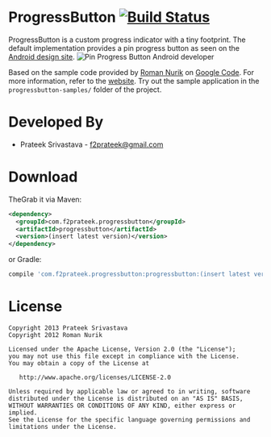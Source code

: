 ProgressButton [![Build Status](https://travis-ci.org/f2prateek/progressbutton.png)](https://travis-ci.org/f2prateek/progressbutton)
==============

ProgressButton is a custom progress indicator with a tiny footprint.
The default implementation provides a pin progress button as seen on the [Android design site][1].
![Pin Progress Button Android developer][4]

Based on the sample code provided by [Roman Nurik][2] on [Google Code][3].
For more information, refer to the [website][5].
Try out the sample application in the `progressbutton-samples/` folder of the project.

Developed By
============

* Prateek Srivastava - <f2prateek@gmail.com>

Download
============

TheGrab it via Maven:

```xml
<dependency>
  <groupId>com.f2prateek.progressbutton</groupId>
  <artifactId>progressbutton</artifactId>
  <version>(insert latest version)</version>
</dependency>
```
or Gradle:
```groovy
compile 'com.f2prateek.progressbutton:progressbutton:(insert latest version)@aar'
```

License
=======

    Copyright 2013 Prateek Srivastava
    Copyright 2012 Roman Nurik

    Licensed under the Apache License, Version 2.0 (the "License");
    you may not use this file except in compliance with the License.
    You may obtain a copy of the License at

       http://www.apache.org/licenses/LICENSE-2.0

    Unless required by applicable law or agreed to in writing, software
    distributed under the License is distributed on an "AS IS" BASIS,
    WITHOUT WARRANTIES OR CONDITIONS OF ANY KIND, either express or implied.
    See the License for the specific language governing permissions and
    limitations under the License.


[1]: https://developer.android.com/design/building-blocks/progress.html#custom-indicators
[2]: https://plus.google.com/+RomanNurik/posts/TbCkqQN4AEk
[3]: https://code.google.com/p/romannurik-code/source/browse/misc/pinprogress
[4]: https://developer.android.com/design/media/progress_activity_custom.png
[5]: http://f2prateek.com/progressbutton/
